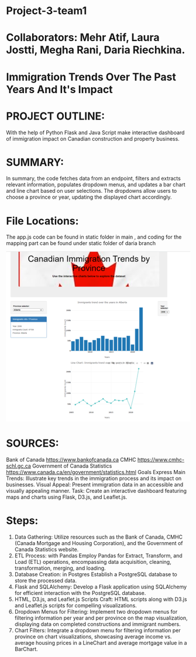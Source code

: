 # Project-3-team1
# Collaborators: Mehr Atif, Laura Jostti, Megha Rani, Daria Riechkina.

# Immigration Trends Over The Past Years And It's Impact

# PROJECT OUTLINE:
With the help of Python Flask and Java Script make interactive dashboard of immigration impact
on Canadian construction and property business.



# SUMMARY:
In summary, the code fetches data from an endpoint, filters and extracts relevant information, populates dropdown menus, and updates a bar chart and line chart based on user selections. The dropdowns allow users to choose a province or year, updating the displayed chart accordingly.

# File Locations:

The app.js code can be found in static folder in main , and coding for the mapping part can be found under static folder of daria branch

![The screenshot](/screenshots/Screenshot%202023-12-12%20182816.png)
# SOURCES:
Bank of Canada https://www.bankofcanada.ca
CMHC https://www.cmhc-schl.gc.ca
Government of Canada Statistics https://www.canada.ca/en/government/statistics.html
Goals Express Main Trends: Illustrate key trends in the immigration process and its impact on businesses.
Visual Appeal: Present immigration data in an accessible and visually appealing manner.
Task: Create an interactive dashboard featuring maps and charts using Flask, D3.js, and Leaflet.js.
 # Steps:
1. Data Gathering: Utilize resources such as the Bank of Canada, CMHC (Canada Mortgage and Housing Corporation), and the Government of Canada Statistics website.
2. ETL Process: with Pandas Employ Pandas for Extract, Transform, and Load (ETL) operations, encompassing data acquisition, cleaning, transformation, merging, and loading.
3. Database Creation: in Postgres Establish a PostgreSQL database to store the processed data.
4. Flask and SQLAlchemy: Develop a Flask application using SQLAlchemy for efficient interaction with the PostgreSQL database.
5. HTML, D3.js, and Leaflet.js Scripts Craft: HTML scripts along with D3.js and Leaflet.js scripts for compelling visualizations.
6. Dropdown Menus for Filtering: Implement two dropdown menus for filtering information per year and per province on the map visualization, displaying data on completed constructions and immigrant numbers.
7. Chart Filters: Integrate a dropdown menu for filtering information per province on chart visualizations, showcasing average income vs. average housing prices in a LineChart and average mortgage value in a BarChart.








